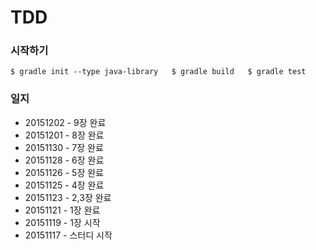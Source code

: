 # TDD

### 시작하기

`
 $ gradle init --type java-library  
 $ gradle build  
 $ gradle test
`

### 일지
- 20151202 - 9장 완료
- 20151201 - 8장 완료
- 20151130 - 7장 완료
- 20151128 - 6장 완료
- 20151126 - 5장 완료
- 20151125 - 4장 완료
- 20151123 - 2,3장 완료
- 20151121 - 1장 완료
- 20151119 - 1장 시작
- 20151117 - 스터디 시작
